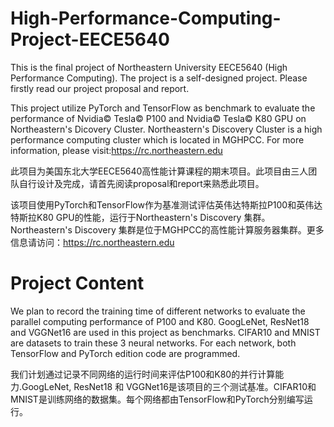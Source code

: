 # High-Performance-Computing-Project-EECE5640
This is the final project of Northeastern University EECE5640 (High Performance Computing). The project is a self-designed project. Please firstly read our project proposal and report.

This project utilize PyTorch and TensorFlow as benchmark to evaluate the performance of Nvidia©️ Tesla©️ P100 and Nvidia©️ Tesla©️ K80 GPU on Northeastern's Dicovery Cluster. Northeastern's Discovery Cluster is a high performance computing cluster which is located in MGHPCC. For more information, please visit:https://rc.northeastern.edu 

此项目为美国东北大学EECE5640高性能计算课程的期末项目。此项目由三人团队自行设计及完成，请首先阅读proposal和report来熟悉此项目。

该项目使用PyTorch和TensorFlow作为基准测试评估英伟达特斯拉P100和英伟达特斯拉K80 GPU的性能，运行于Northeastern's Discovery 集群。Northeastern's Discovery 集群是位于MGHPCC的高性能计算服务器集群。更多信息请访问：https://rc.northeastern.edu


# Project Content

We plan to record the training time of different networks to evaluate the parallel computing performance of P100 and K80. GoogLeNet, ResNet18 and VGGNet16 are used in this project as benchmarks. CIFAR10 and MNIST are datasets to train these 3 neural networks. For each network, both TensorFlow and PyTorch edition code are programmed. 

我们计划通过记录不同网络的运行时间来评估P100和K80的并行计算能力.GoogLeNet, ResNet18 和 VGGNet16是该项目的三个测试基准。CIFAR10和MNIST是训练网络的数据集。每个网络都由TensorFlow和PyTorch分别编写运行。
